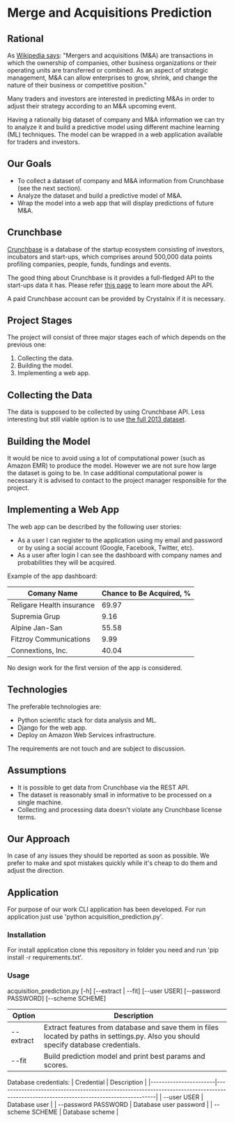 # Merge and Acquisitions Prediction

## Rational

As
[Wikipedia says](https://en.wikipedia.org/wiki/Mergers_and_acquisitions):
"Mergers and acquisitions (M&A) are transactions in which the
ownership of companies, other business organizations or their
operating units are transferred or combined. As an aspect of strategic
management, M&A can allow enterprises to grow, shrink, and change the
nature of their business or competitive position."

Many traders and investors are interested in predicting M&As in order
to adjust their strategy according to an M&A upcoming event.

Having a rationally big dataset of company and M&A information we can
try to analyze it and build a predictive model using different machine
learning (ML) techniques. The model can be wrapped in a web
application available for traders and investors.

## Our Goals

* To collect a dataset of company and M&A information from Crunchbase
  (see the next section).
* Analyze the dataset and build a predictive model of M&A.
* Wrap the model into a web app that will display predictions of
  future M&A.

## Crunchbase

[Crunchbase](https://www.crunchbase.com/) is a database of the startup
ecosystem consisting of investors, incubators and start-ups, which
comprises around 500,000 data points profiling companies, people,
funds, fundings and events.

The good thing about Crunchbase is it provides a full-fledged API to
the start-ups data it has. Please
refer [this page](https://data.crunchbase.com/) to learn more about
the API.

A paid Crunchbase account can be provided by Crystalnix if it is
necessary.

## Project Stages

The project will consist of three major stages each of which depends
on the previous one:

1. Collecting the data.
2. Building the model.
3. Implementing a web app.

## Collecting the Data

The data is supposed to be collected by using Crunchbase API. Less
interesting but still viable option is to
use
[the full 2013 dataset](https://data.crunchbase.com/docs/getting-started#basic-access).

## Building the Model

It would be nice to avoid using a lot of computational power (such as
Amazon EMR) to produce the model. However we are not sure how large
the dataset is going to be. In case additional computational power is
necessary it is advised to contact to the project manager responsible
for the project.

## Implementing a Web App

The web app can be described by the following user stories:

* As a user I can register to the application using my email and
  password or by using a social account (Google, Facebook, Twitter,
  etc).
* As a user after login I can see the dashboard with company names and
  probabilities they will be acquired.

Example of the app dashboard:

| Comany Name               | Chance to Be Acquired, %   |
|---------------------------|----------------------------|
| Religare Health insurance | 69.97                      |
| Supremia Grup             | 9.16                       |
| Alpine Jan-San            | 55.58                      |
| Fitzroy Communications    | 9.99                       |
| Connextions, Inc.         | 40.04                      |


No design work for the first version of the app is considered.

## Technologies

The preferable technologies are:

* Python scientific stack for data analysis and ML.
* Django for the web app.
* Deploy on Amazon Web Services infrastructure.

The requirements are not touch and are subject to discussion.

## Assumptions

* It is possible to get data from Crunchbase via the REST API.
* The dataset is reasonably small in informative to be processed on a
  single machine.
* Collecting and processing data doesn't violate any Crunchbase
  license terms.

## Our Approach

In case of any issues they should be reported as soon as possible. We
prefer to make and spot mistakes quickly while it's cheap to do them
and adjust the direction.


## Application
For purpose of our work CLI application has been developed. For run application just use 'python acquisition_prediction.py'.

### Installation
For install application clone this repository in folder you need and run 'pip install -r requirements.txt'.

### Usage
acquisition_prediction.py [-h] [--extract | --fit] [--user USER]
                                 [--password PASSWORD] [--scheme SCHEME]

| Option                | Description                                                                                                                          |
|-----------------------|--------------------------------------------------------------------------------------------------------------------------------------|
| --extract             | Extract features from database and save them in files located by paths in settings.py. Also you should specify database credentials. |
| --fit                 | Build prediction model and print best params and scores.                                                                             |

Database credentials:
| Credential            | Description                                                                                                                          |
|-----------------------|--------------------------------------------------------------------------------------------------------------------------------------|
| --user USER           | Database user                                                                                                                        |
| --password PASSWORD   | Database user password                                                                                                               |
| --scheme SCHEME       | Database scheme                                                                                                                      |
